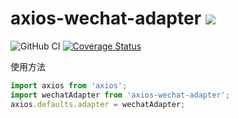 # axios-wechat-adapter <img src="https://img.shields.io/badge/axios--wechat--adapter-%E5%BE%AE%E4%BF%A1%E5%B0%8F%E7%A8%8B%E5%BA%8Faxios%E9%80%82%E9%85%8D%E5%99%A8-brightgreen">

![GitHub CI](https://github.com/jaluik/axios-wechat-adapter/actions/workflows/publish.yml/badge.svg) [![Coverage Status](https://coveralls.io/repos/github/jaluik/axios-wechat-adapter/badge.svg?branch=master)](https://coveralls.io/github/jaluik/axios-wechat-adapter?branch=master)

使用方法

```javascript
import axios from 'axios';
import wechatAdapter from 'axios-wechat-adapter';
axios.defaults.adapter = wechatAdapter;
```
